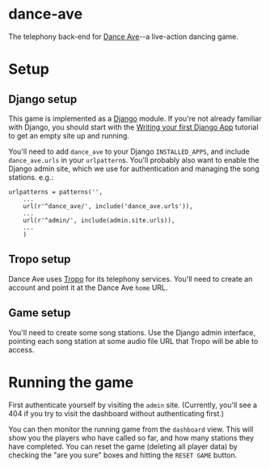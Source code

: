 dance-ave
=========

The telephony back-end for [Dance Ave](http://www.cityofplay.org/traf/)--a live-action dancing game.

Setup
=====

Django setup
------------

This game is implemented as a [Django](https://www.djangoproject.com/) module.
If you're not already familiar with Django, you should start with
the [Writing your first Django App](https://docs.djangoproject.com/en/dev/intro/tutorial01/)
tutorial to get an empty site up and running.

You'll need to add `dance_ave` to your Django `INSTALLED_APPS`, and include `dance_ave.urls` in your `urlpattern`s.
You'll probably also want to enable the Django admin site, which we use for authentication and managing
the song stations.
e.g.:

    urlpatterns = patterns('',
        ...
        url(r'^dance_ave/', include('dance_ave.urls')),
        ...
        url(r'^admin/', include(admin.site.urls)),
        ...
        )
      
Tropo setup
-----------

Dance Ave uses [Tropo](https://www.tropo.com/) for its telephony services.
You'll need to create an account and point it at the Dance Ave `home` URL.

Game setup
----------

You'll need to create some song stations.
Use the Django admin interface, pointing each song station at some audio file
URL that Tropo will be able to access.

Running the game
================

First authenticate yourself by visiting the `admin` site.
(Currently, you'll see a 404 if you try to visit the dashboard
without authenticating first.)

You can then monitor the running game from the `dashboard` view.
This will show you the players who have called so far, and how many
stations they have completed.
You can reset the game (deleting all player data) by checking the
"are you sure" boxes and hitting the `RESET GAME` button.

